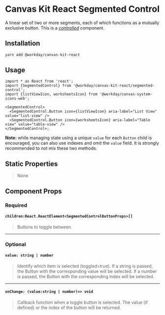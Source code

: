 # Canvas Kit React Segmented Control

A linear set of two or more segments, each of which functions as a mutually exclusive button. This
is a [_controlled_](https://reactjs.org/docs/forms.html#controlled-components) component.

## Installation

```sh
yarn add @workday/canvas-kit-react
```

## Usage

```tsx
import * as React from 'react';
import {SegmentedControl} from '@workday/canvas-kit-react/segmented-control';
import {listViewIcon, worksheetsIcon} from '@workday/canvas-system-icons-web';

<SegmentedControl>
  <SegmentedControl.Button icon={listViewIcon} aria-label="List View" value="list-view" />
  <SegmentedControl.Button icon={worksheetsIcon} aria-label="Table view" value="table-view" />
</SegmentedControl>;
```

**Note:** while managing state using a unique `value` for each `Button` child is encouraged, you can
also use indexes and omit the `value` field. It is strongly recommended to not mix these two
methods.

## Static Properties

> None

## Component Props

### Required

#### `children:React.ReactElement<SegmentedControlButtonProps>[]`

> Buttons to toggle between.

---

### Optional

#### `value: string | number`

> Identify which item is selected (toggled=true). If a string is passed, the Button with the
> corresponding value will be selected. If a number is passed, the Button with the corresponding
> index will be selected.

---

#### `onChange: (value:string | number)=> void`

> Callback function when a toggle button is selected. The value (if defined) or the index of the
> button will be returned.
